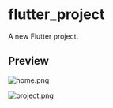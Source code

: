 # flutter_project

A new Flutter project.

## Preview

![home.png](https://p6-juejin.byteimg.com/tos-cn-i-k3u1fbpfcp/673a82bcbf2b4b76bb22e3ed2fd3ee47~tplv-k3u1fbpfcp-watermark.image?)

![project.png](https://p3-juejin.byteimg.com/tos-cn-i-k3u1fbpfcp/c2fcb2538fc4426e9efc6062d8185422~tplv-k3u1fbpfcp-watermark.image?)

